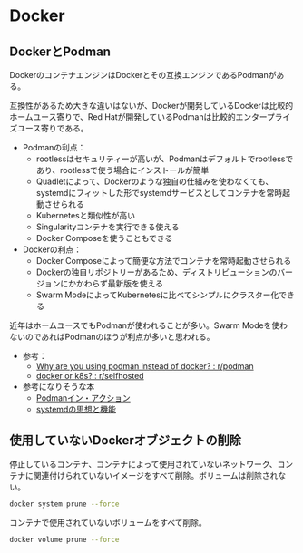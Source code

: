 # Docker
## DockerとPodman
DockerのコンテナエンジンはDockerとその互換エンジンであるPodmanがある。

互換性があるため大きな違いはないが、Dockerが開発しているDockerは比較的ホームユース寄りで、Red Hatが開発しているPodmanは比較的エンタープライズユース寄りである。

- Podmanの利点：
  - rootlessはセキュリティーが高いが、Podmanはデフォルトでrootlessであり、rootlessで使う場合にインストールが簡単
  - Quadletによって、Dockerのような独自の仕組みを使わなくても、systemdにフィットした形でsystemdサービスとしてコンテナを常時起動させられる
  - Kubernetesと類似性が高い
  - Singularityコンテナを実行できる使える
  - Docker Composeを使うこともできる
- Dockerの利点：
  - Docker Composeによって簡便な方法でコンテナを常時起動させられる
  - Dockerの独自リポジトリーがあるため、ディストリビューションのバージョンにかかわらず最新版を使える
  - Swarm ModeによってKubernetesに比べてシンプルにクラスター化できる

近年はホームユースでもPodmanが使われることが多い。Swarm Modeを使わないのであればPodmanのほうが利点が多いと思われる。

- 参考：
  - [Why are you using podman instead of docker? : r/podman](https://www.reddit.com/r/podman/comments/1eu5d2k/why_are_you_using_podman_instead_of_docker/)
  - [docker or k8s? : r/selfhosted](https://www.reddit.com/r/selfhosted/comments/1dowhi3/docker_or_k8s/)
- 参考になりそうな本
  - [Podmanイン・アクション](https://www.amazon.co.jp/dp/4798070203)
  - [systemdの思想と機能](https://www.amazon.co.jp/dp/429713893X)

## 使用していないDockerオブジェクトの削除
停止しているコンテナ、コンテナによって使用されていないネットワーク、コンテナに関連付けられていないイメージをすべて削除。ボリュームは削除されない。
```sh
docker system prune --force
```

コンテナで使用されていないボリュームをすべて削除。
```sh
docker volume prune --force
```

